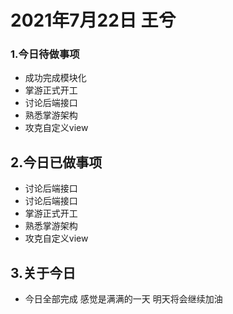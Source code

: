 # 2021年7月22日 王兮

### 1.今日待做事项

- 成功完成模块化
- 掌游正式开工
- 讨论后端接口
- 熟悉掌游架构
- 攻克自定义view

## 2.今日已做事项

- 讨论后端接口
- 讨论后端接口
- 掌游正式开工
- 熟悉掌游架构
- 攻克自定义view

## 3.关于今日

- 今日全部完成  感觉是满满的一天  明天将会继续加油

